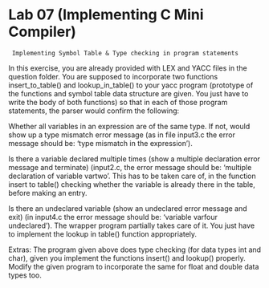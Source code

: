 
# Lab 07 (Implementing C Mini Compiler)

     Implementing Symbol Table & Type checking in program statements

In this exercise, you are already provided with LEX and YACC files in the question folder. You are supposed to incorporate two functions insert_to_table() and lookup_in_table() to your yacc program (prototype of the functions and symbol table data structure are given. You just have to write the body of both functions) so that in each of those program statements, the parser would confirm the following:

Whether all variables in an expression are of the same type. If not, would show up a type mismatch error message (as in file input3.c the error message should be: ‘type mismatch in the expression’).

Is there a variable declared multiple times (show a multiple declaration error message and terminate) (input2.c, the error message should be: ‘multiple declaration of variable vartwo’. This has to be taken care of, in the function insert to table() checking whether the variable is already there in the table, before making an entry.

Is there an undeclared variable (show an undeclared error message and exit) (in input4.c the error message should be: ‘variable varfour undeclared’). The wrapper program partially takes care of it. You just have to implement the lookup in table() function appropriately.

Extras:
The program given above does type checking (for data types int and char), given you implement the functions insert() and lookup() properly. Modify the given program to incorporate the same for float and double data types too.
